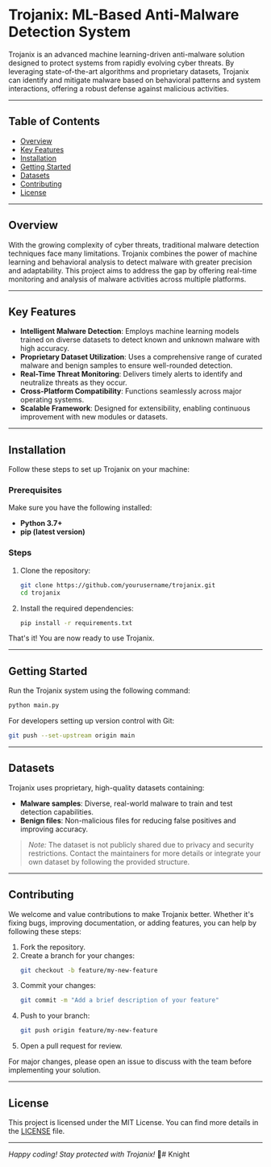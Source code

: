 # Trojanix: ML-Based Anti-Malware Detection System

Trojanix is an advanced machine learning-driven anti-malware solution designed to protect systems from rapidly evolving cyber threats. By leveraging state-of-the-art algorithms and proprietary datasets, Trojanix can identify and mitigate malware based on behavioral patterns and system interactions, offering a robust defense against malicious activities.

---

## Table of Contents
- [Overview](#overview)
- [Key Features](#key-features)
- [Installation](#installation)
- [Getting Started](#getting-started)
- [Datasets](#datasets)
- [Contributing](#contributing)
- [License](#license)

---

## Overview

With the growing complexity of cyber threats, traditional malware detection techniques face many limitations. Trojanix combines the power of machine learning and behavioral analysis to detect malware with greater precision and adaptability. This project aims to address the gap by offering real-time monitoring and analysis of malware activities across multiple platforms.

---

## Key Features

- **Intelligent Malware Detection**: Employs machine learning models trained on diverse datasets to detect known and unknown malware with high accuracy.
- **Proprietary Dataset Utilization**: Uses a comprehensive range of curated malware and benign samples to ensure well-rounded detection.
- **Real-Time Threat Monitoring**: Delivers timely alerts to identify and neutralize threats as they occur.
- **Cross-Platform Compatibility**: Functions seamlessly across major operating systems.
- **Scalable Framework**: Designed for extensibility, enabling continuous improvement with new modules or datasets.

---

## Installation

Follow these steps to set up Trojanix on your machine:

### Prerequisites
Make sure you have the following installed:
- **Python 3.7+**
- **pip (latest version)**

### Steps
1. Clone the repository:
   ```bash
   git clone https://github.com/yourusername/trojanix.git
   cd trojanix
   ```

2. Install the required dependencies:
   ```bash
   pip install -r requirements.txt
   ```

That's it! You are now ready to use Trojanix.

---

## Getting Started

Run the Trojanix system using the following command:
```bash
python main.py
```

For developers setting up version control with Git:
```bash
git push --set-upstream origin main
```

---

## Datasets

Trojanix uses proprietary, high-quality datasets containing:
- **Malware samples**: Diverse, real-world malware to train and test detection capabilities.
- **Benign files**: Non-malicious files for reducing false positives and improving accuracy.

> *Note:* The dataset is not publicly shared due to privacy and security restrictions. Contact the maintainers for more details or integrate your own dataset by following the provided structure.

---

## Contributing

We welcome and value contributions to make Trojanix better. Whether it's fixing bugs, improving documentation, or adding features, you can help by following these steps:

1. Fork the repository.
2. Create a branch for your changes:
   ```bash
   git checkout -b feature/my-new-feature
   ```
3. Commit your changes:
   ```bash
   git commit -m "Add a brief description of your feature"
   ```
4. Push to your branch:
   ```bash
   git push origin feature/my-new-feature
   ```
5. Open a pull request for review.

For major changes, please open an issue to discuss with the team before implementing your solution.

---

## License

This project is licensed under the MIT License. You can find more details in the [LICENSE](LICENSE) file.

---

*Happy coding! Stay protected with Trojanix!* 🚀#   K n i g h t  
 